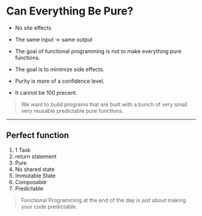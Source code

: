 # Can Everything Be Pure?

- No site effects
- The same input -> same output

- The goal of functional programming is not to make everything pure functions.
- The goal is to minimize side effects.

- Purity is more of a confidence level.
- It cannot be 100 precent.

> We want to build programs that are built with a bunch of very small very reusable predictable pure functions.

---

## Perfect function

1. 1 Task
2. return statement
3. Pure
4. No shared state
5. Immutable State
6. Composable
7. Predictable

> Functional Programming at the end of the day is just about making your code predictable.
